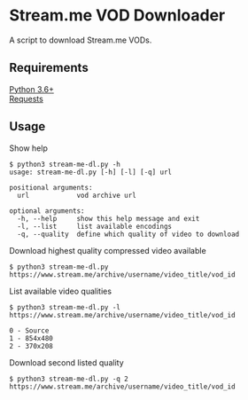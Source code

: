 # Stream.me VOD Downloader
A script to download Stream.me VODs.

## Requirements

[Python 3.6+](http://python.org)  
[Requests](http://docs.python-requests.org/en/master/)

## Usage

Show help
```console
$ python3 stream-me-dl.py -h 
usage: stream-me-dl.py [-h] [-l] [-q] url

positional arguments:
  url            vod archive url

optional arguments:
  -h, --help     show this help message and exit
  -l, --list     list available encodings
  -q, --quality  define which quality of video to download

```

Download highest quality compressed video available
```console
$ python3 stream-me-dl.py https://www.stream.me/archive/username/video_title/vod_id
```
List available video qualities
```console
$ python3 stream-me-dl.py -l https://www.stream.me/archive/username/video_title/vod_id

0 - Source
1 - 854x480
2 - 370x208
```
Download second listed quality
```console
$ python3 stream-me-dl.py -q 2 https://www.stream.me/archive/username/video_title/vod_id
```